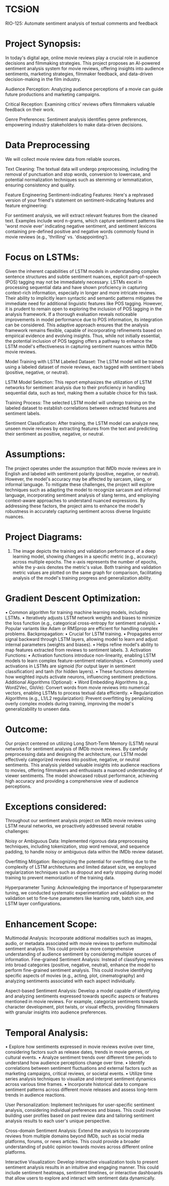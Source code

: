 # TCSiON
RIO-125: Automate sentiment analysis of textual comments and feedback
# Project Synopsis:
In today's digital age, online movie reviews play a crucial role in audience decisions and filmmaking strategies. This project proposes an AI-powered sentiment analysis system for movie reviews, offering insights into audience sentiments, marketing strategies, filmmaker feedback, and data-driven decision-making in the film industry.

Audience Perception:
Analyzing audience perceptions of a movie can guide future productions and marketing campaigns.

Critical Reception: 
Examining critics' reviews offers filmmakers valuable feedback on their work.

Genre Preferences: 
Sentiment analysis identifies genre preferences, empowering industry stakeholders to make data-driven decisions.

# Data Preprocessing
We will collect movie review data from reliable sources.

Text Cleaning: 
The textual data will undergo preprocessing, including the removal of punctuation and stop words, conversion to lowercase, and potential normalization techniques such as stemming or lemmatization, ensuring consistency and quality.

Feature Engineering
Sentiment-indicating Features:
Here's a rephrased version of your friend's statement on sentiment-indicating features and feature engineering:

For sentiment analysis, we will extract relevant features from the cleaned text. Examples include word n-grams, which capture sentiment patterns like 'worst movie ever' indicating negative sentiment, and sentiment lexicons containing pre-defined positive and negative words commonly found in movie reviews (e.g., 'thrilling' vs. 'disappointing').


# Focus on LSTMs: 
Given the inherent capabilities of LSTM models in understanding complex sentence structures and subtle sentiment nuances, explicit part-of-speech (POS) tagging may not be immediately necessary. LSTMs excel in processing sequential data and have shown proficiency in capturing context-rich information, especially in longer and more intricate reviews. Their ability to implicitly learn syntactic and semantic patterns mitigates the immediate need for additional linguistic features like POS tagging. However, it is prudent to remain open to exploring the inclusion of POS tagging in the analysis framework. If a thorough evaluation reveals noticeable improvements in model performance due to POS information, its integration can be considered. This adaptive approach ensures that the analysis framework remains flexible, capable of incorporating refinements based on empirical evidence and evolving insights. Thus, while not initially essential, the potential inclusion of POS tagging offers a pathway to enhance the LSTM model's effectiveness in capturing sentiment nuances within IMDb movie reviews.

Model Training with LSTM
Labeled Dataset: The LSTM model will be trained using a labeled dataset of movie reviews, each tagged with sentiment labels (positive, negative, or neutral).

LSTM Model Selection: 
This report emphasizes the utilization of LSTM networks for sentiment analysis due to their proficiency in handling sequential data, such as text, making them a suitable choice for this task.

Training Process:
The selected LSTM model will undergo training on the labeled dataset to establish correlations between extracted features and sentiment labels.

Sentiment Classification:
After training, the LSTM model can analyze new, unseen movie reviews by extracting features from the text and predicting their sentiment as positive, negative, or neutral.

# Assumptions:
The project operates under the assumption that IMDb movie reviews are in English and labeled with sentiment polarity (positive, negative, or neutral). However, the model's accuracy may be affected by sarcasm, slang, or informal language. To mitigate these challenges, the project will explore techniques such as adapting the model to recognize sarcasm and informal language, incorporating sentiment analysis of slang terms, and employing context-aware approaches to understand nuanced expressions. By addressing these factors, the project aims to enhance the model's robustness in accurately capturing sentiment across diverse linguistic nuances.

# Project Diagrams:

1.	The image depicts the training and validation performance of a deep learning model, showing changes in a specific metric (e.g., accuracy) across multiple epochs. The x-axis represents the number of epochs, while the y-axis denotes the metric's value. Both training and validation metric values are plotted on the same graph for comparison, facilitating analysis of the model's training progress and generalization ability.

# Gradient Descent Optimization:
•	Common algorithm for training machine learning models, including LSTMs.
•	Iteratively adjusts LSTM network weights and biases to minimize the loss function (e.g., categorical cross-entropy for sentiment analysis).
•	Popular variants like Adam or RMSprop are efficient for handling complex problems.
Backpropagation:
•	Crucial for LSTM training.
•	Propagates error signal backward through LSTM layers, allowing model to learn and adjust internal parameters (weights and biases).
•	Helps refine model's ability to map features extracted from reviews to sentiment labels.
3. Activation Functions:
•	Activation functions introduce non-linearity, enabling LSTM models to learn complex feature-sentiment relationships.
•	Commonly used activations in LSTMs are sigmoid (for output layer in sentiment classification) and tanh (for hidden layers).
•	These functions determine how weighted inputs activate neurons, influencing sentiment predictions.
Additional Algorithms (Optional):
•	Word Embedding Algorithms (e.g., Word2Vec, GloVe): Convert words from movie reviews into numerical vectors, enabling LSTMs to process textual data efficiently.
•	Regularization Algorithms (e.g., L1/L2 regularization): Prevent overfitting by penalizing overly complex models during training, improving the model's generalizability to unseen data.

# Outcome:
Our project centered on utilizing Long Short-Term Memory (LSTM) neural networks for sentiment analysis of IMDb movie reviews. By carefully preprocessing data and designing the architecture, our LSTM model effectively categorized reviews into positive, negative, or neutral sentiments. This analysis yielded valuable insights into audience reactions to movies, offering filmmakers and enthusiasts a nuanced understanding of viewer sentiments. The model showcased robust performance, achieving high accuracy and providing a comprehensive view of audience perceptions.

# Exceptions considered:
Throughout our sentiment analysis project on IMDb movie reviews using LSTM neural networks, we proactively addressed several notable challenges:

Noisy or Ambiguous Data:
Implemented rigorous data preprocessing techniques, including tokenization, stop word removal, and sequence padding, to handle noisy or ambiguous data within the IMDb review dataset.

Overfitting Mitigation:
Recognizing the potential for overfitting due to the complexity of LSTM architectures and limited dataset size, we employed regularization techniques such as dropout and early stopping during model training to prevent memorization of the training data.

Hyperparameter Tuning:
Acknowledging the importance of hyperparameter tuning, we conducted systematic experimentation and validation on the validation set to fine-tune parameters like learning rate, batch size, and LSTM layer configurations.


# Enhancement Scope:

Multimodal Analysis:
Incorporate additional modalities such as images, audio, or metadata associated with movie reviews to perform multimodal sentiment analysis. This could provide a more comprehensive understanding of audience sentiment by considering multiple sources of information.
Fine-grained Sentiment Analysis:
Instead of classifying reviews into broad categories (positive, negative, neutral), enhance the model to perform fine-grained sentiment analysis. This could involve identifying specific aspects of movies (e.g., acting, plot, cinematography) and analyzing sentiments associated with each aspect individually.

Aspect-based Sentiment Analysis: Develop a model capable of identifying and analyzing sentiments expressed towards specific aspects or features mentioned in movie reviews. For example, categorize sentiments towards character development, plot twists, or visual effects, providing filmmakers with granular insights into audience preferences.

# Temporal Analysis: 
•	Explore how sentiments expressed in movie reviews evolve over time, considering factors such as release dates, trends in movie genres, or cultural events.
•	Analyze sentiment trends over different time periods to understand how audience perceptions change over time.
•	Identify correlations between sentiment fluctuations and external factors such as marketing campaigns, critical reviews, or societal events.
•	Utilize time series analysis techniques to visualize and interpret sentiment dynamics across various time frames.
•	Incorporate historical data to compare sentiment patterns across different movie releases and assess long-term trends in audience reactions.

User Personalization: Implement techniques for user-specific sentiment analysis, considering individual preferences and biases. This could involve building user profiles based on past review data and tailoring sentiment analysis results to each user's unique perspective.

Cross-domain Sentiment Analysis: Extend the analysis to incorporate reviews from multiple domains beyond IMDb, such as social media platforms, forums, or news articles. This could provide a broader understanding of public opinion towards movies across different online platforms.

Interactive Visualization: Develop interactive visualization tools to present sentiment analysis results in an intuitive and engaging manner. This could include sentiment heatmaps, sentiment timelines, or interactive dashboards that allow users to explore and interact with sentiment data dynamically.

